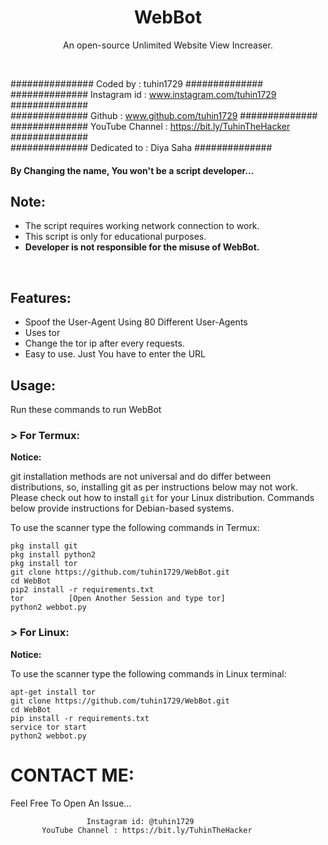<h1 align="center">WebBot

</h1>
<p align="center">An open-source Unlimited Website View Increaser.</p><br>


###############  Coded by      : tuhin1729 ##############<br>
##############  Instagram id   : www.instagram.com/tuhin1729 ##############<br>
##############  Github         : www.github.com/tuhin1729 ##############<br>
############## YouTube Channel : https://bit.ly/TuhinTheHacker ##############<br>
############## Dedicated to    : Diya Saha ##############<br>



#### By Changing the name, You won't be a script developer...

## Note:

- The script requires working network connection to work.
- This script is only for educational purposes.
- **Developer is not responsible for the misuse of WebBot.**
<br>

## Features:

- Spoof the User-Agent Using 80 Different User-Agents
- Uses tor
- Change the tor ip after every requests.
- Easy to use. Just You have to enter the URL 

## Usage:

Run these commands to run WebBot

### > For Termux:

**Notice:** 

git installation methods are not universal and do differ between distributions,
so, installing git as per instructions below may not work.
Please check out how to install `git` for your Linux distribution.
Commands below provide instructions for Debian-based systems.

To use the scanner type the following commands in Termux:
```
pkg install git
pkg install python2
pkg install tor
git clone https://github.com/tuhin1729/WebBot.git
cd WebBot
pip2 install -r requirements.txt
tor          [Open Another Session and type tor]
python2 webbot.py
```

### > For Linux:

**Notice:** 

To use the scanner type the following commands in Linux terminal:
```
apt-get install tor
git clone https://github.com/tuhin1729/WebBot.git
cd WebBot
pip install -r requirements.txt
service tor start
python2 webbot.py
```



# CONTACT ME:

Feel Free To Open An Issue...

```
                 Instagram id: @tuhin1729
       YouTube Channel : https://bit.ly/TuhinTheHacker
```



